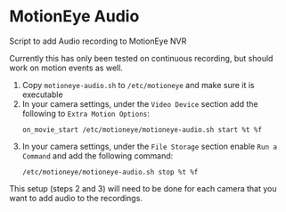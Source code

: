 # MotionEye Audio
Script to add Audio recording to MotionEye NVR

Currently this has only been tested on continuous recording, but should work on motion events as well.

1)  Copy `motioneye-audio.sh` to `/etc/motioneye` and make sure it is executable
2)  In your camera settings, under the `Video Device` section add the following to `Extra Motion Options`:
      ```
      on_movie_start /etc/motioneye/motioneye-audio.sh start %t %f
      ```
3)  In your camera settings, under the `File Storage` section enable `Run a Command` and add the following command:
      ```
      /etc/motioneye/motioneye-audio.sh stop %t %f
      ```

This setup (steps 2 and 3) will need to be done for each camera that you want to add audio to the recordings.
